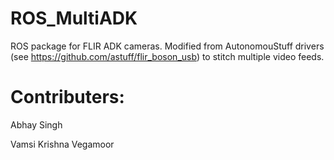 # ROS_MultiADK
ROS package for FLIR ADK cameras. Modified from AutonomouStuff drivers (see https://github.com/astuff/flir_boson_usb) to stitch multiple video feeds. 

# Contributers:
Abhay Singh

Vamsi Krishna Vegamoor
